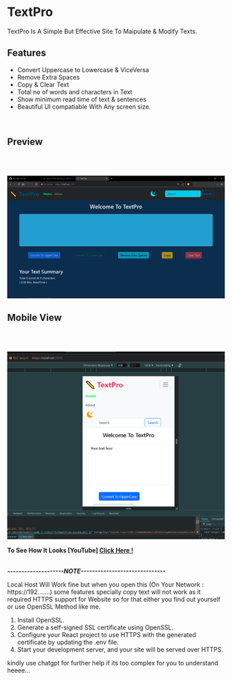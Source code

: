 # TextPro

TextPro Is A Simple But Effective Site To Maipulate & Modify Texts.
<br>

## Features

- Convert Uppercase to Lowercase & ViceVersa
- Remove Extra Spaces
- Copy & Clear Text
- Total no of words and characters in Text
- Show minimum read time of text & sentences
- Beautiful UI compatiable With Any screen size.
<br>

## Preview
<br>
<br>

![logo](https://github.com/MaZikal7nap/TextPlay/blob/main/Screenshot%20(212).png)

## <Strong>Mobile View</Strong></u>
<br>
<br>

![logo](https://github.com/MaZikal7nap/TextPlay/blob/main/Screenshot%20(214).png)

<b>To See How It Looks [YouTube] <a href="https://youtu.be/u4Ub_5c20q8">Click Here !</a></b> 
<br><br>

***--------------------NOTE------------------------------***

Local Host Will Work fine but when you open this (On Your Network : https://192.......) some features specially copy text will not work as it required HTTPS support for Website so for that either you find out yourself or use OpenSSL Method like me.

1. Install OpenSSL.
2. Generate a self-signed SSL certificate using OpenSSL.
3. Configure your React project to use HTTPS with the generated certificate by updating the .env file.
4. Start your development server, and your site will be served over HTTPS.

kindly use chatgpt for further help if its too complex for you to understand heeee...

  

